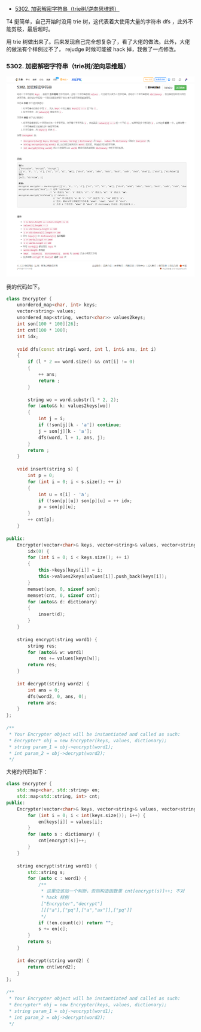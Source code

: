 
<!-- @import "[TOC]" {cmd="toc" depthFrom=1 depthTo=6 orderedList=false} -->

<!-- code_chunk_output -->

- [5302. 加密解密字符串（trie树/逆向思维题）](#5302-加密解密字符串trie树逆向思维题)

<!-- /code_chunk_output -->


T4 挺简单，自己开始时没用 trie 树，这代表着大使用大量的字符串 dfs ，此外不能剪枝，最后超时。

用 trie 树做出来了。后来发现自己完全想复杂了，看了大佬的做法。此外，大佬的做法有个样例过不了， rejudge 时候可能被 hack 掉，我做了一点修改。

### 5302. 加密解密字符串（trie树/逆向思维题）

![](./images/leetcode-cn.com_contest_weekly-contest-287_problems_encrypt-and-decrypt-strings_.png)

我的代码如下。

```cpp
class Encrypter {
    unordered_map<char, int> keys;
    vector<string> values;
    unordered_map<string, vector<char>> values2keys;
    int son[100 * 100][26];
    int cnt[100 * 100];
    int idx;

    void dfs(const string& word, int l, int& ans, int i)
    {
        if (l * 2 == word.size() && cnt[i] != 0)
        {
            ++ ans;
            return ;
        }

        string wo = word.substr(l * 2, 2);
        for (auto&& k: values2keys[wo])
        {
            int j = i;
            if (!son[j][k - 'a']) continue;
            j = son[j][k - 'a'];
            dfs(word, l + 1, ans, j);
        }
        return ;
    }

    void insert(string s) {
        int p = 0;
        for (int i = 0; i < s.size(); ++ i)
        {
            int u = s[i] - 'a';
            if (!son[p][u]) son[p][u] = ++ idx;
            p = son[p][u];
        }
        ++ cnt[p];
    }
    
public:
    Encrypter(vector<char>& keys, vector<string>& values, vector<string>& dictionary): values(values),
        idx(0) {
        for (int i = 0; i < keys.size(); ++ i)
        {
            this->keys[keys[i]] = i;
            this->values2keys[values[i]].push_back(keys[i]);
        }
        memset(son, 0, sizeof son);
        memset(cnt, 0, sizeof cnt);
        for (auto&& d: dictionary)
        {
            insert(d);
        }
    }

    string encrypt(string word1) {
        string res;
        for (auto&& w: word1)
            res += values[keys[w]];
        return res;
    }

    int decrypt(string word2) {
        int ans = 0;
        dfs(word2, 0, ans, 0);
        return ans;
    }
};

/**
 * Your Encrypter object will be instantiated and called as such:
 * Encrypter* obj = new Encrypter(keys, values, dictionary);
 * string param_1 = obj->encrypt(word1);
 * int param_2 = obj->decrypt(word2);
 */
```

大佬的代码如下：

```cpp
class Encrypter {
    std::map<char, std::string> en;
    std::map<std::string, int> cnt;
public:
    Encrypter(vector<char>& keys, vector<string>& values, vector<string>& dictionary) {
        for (int i = 0; i < int(keys.size()); i++) {
            en[keys[i]] = values[i];
        }
        for (auto s : dictionary) {
            cnt[encrypt(s)]++;
        }
    }
    
    string encrypt(string word1) {
        std::string s;
        for (auto c : word1) {
            /**
             * 这里应该加一个判断，否则构造函数里 cnt[encrypt(s)]++; 不对
             * hack 样例
             ["Encrypter","decrypt"]
             [[["a"],["pq"],["a","ax"]],["pq"]]
             */
            if (!en.count(c)) return "";
            s += en[c];
        }
        return s;
    }
    
    int decrypt(string word2) {
        return cnt[word2];
    }
};

/**
 * Your Encrypter object will be instantiated and called as such:
 * Encrypter* obj = new Encrypter(keys, values, dictionary);
 * string param_1 = obj->encrypt(word1);
 * int param_2 = obj->decrypt(word2);
 */
```
